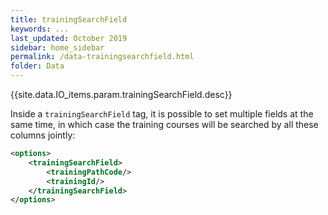 ```yaml
---
title: trainingSearchField
keywords: ...
last_updated: October 2019
sidebar: home_sidebar
permalink: /data-trainingsearchfield.html
folder: Data
---
```


{{site.data.IO_items.param.trainingSearchField.desc}}

Inside a `trainingSearchField` tag, it is possible to set multiple fields at the same time, in which case the training courses will be searched by all these columns jointly:

```xml
<options>
    <trainingSearchField>
        <trainingPathCode/>
        <trainingId/>
    </trainingSearchField>
</options>
```
